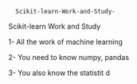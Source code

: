       Scikit-learn-Work-and-Study-
Scikit-learn Work and Study 

1- All the work of machine learning

2- You need to know numpy, pandas
        
3- You also know the statistit                                             d             
                              
                                                                 
                                                              
                                   
                                                                        
                 
         
                                                 
          
                                       
         
               
            
